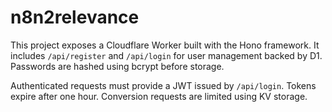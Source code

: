 # n8n2relevance

This project exposes a Cloudflare Worker built with the Hono framework.
It includes `/api/register` and `/api/login` for user management backed by D1.
Passwords are hashed using bcrypt before storage.

Authenticated requests must provide a JWT issued by `/api/login`.
Tokens expire after one hour. Conversion requests are limited using KV storage.
